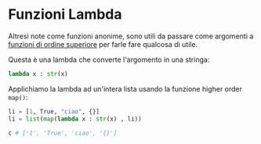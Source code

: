 # Funzioni Lambda 

Altresì note come funzioni anonime, sono utili da passare come argomenti a [funzioni di ordine superiore](../3_first_class/1_higher_order.md) per farle fare qualcosa di utile.



Questa è una lambda che converte l'argomento in una stringa:
```python
lambda x : str(x) 
```

Applichiamo la lambda ad un'intera lista usando la funzione higher order `map()`:

```python
li = [1, True, "ciao", {}]
li = list(map(lambda x : str(x) , li))

c # ['1', 'True', 'ciao', '{}']
```